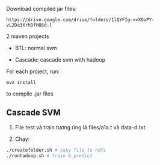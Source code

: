 Download compiled jar files:
```
https://drive.google.com/drive/folders/1lQYFIg-xvXOaPY-vL2Da3XrhDfHQSd-l
```

2 maven projects

* BTL: normal svm

* Cascade: cascade svm with hadoop

For each project, run:

```
mvn install
```

to compile .jar files

## Cascade SVM

1. File test và train tương ứng là files/a1a.t và data-d.txt

2. Chạy:

```bash
./createfolder.sh # copy file to hdfs
./runhadoop.sh # train & predict
```
